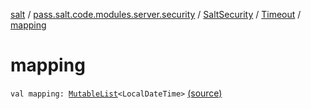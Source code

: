 [salt](../../../index.md) / [pass.salt.code.modules.server.security](../../index.md) / [SaltSecurity](../index.md) / [Timeout](index.md) / [mapping](./mapping.md)

# mapping

`val mapping: `[`MutableList`](https://kotlinlang.org/api/latest/jvm/stdlib/kotlin.collections/-mutable-list/index.html)`<LocalDateTime>` [(source)](https://github.com/kurbaniec-tgm/salt/tree/master/code/modules/server/security/SaltSecurity.kt#L169)